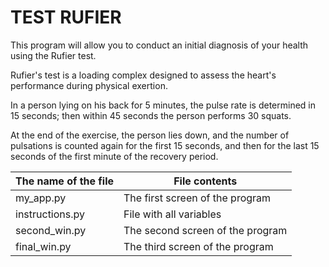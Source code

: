 # TEST RUFIER
This program will allow you to conduct an initial diagnosis of your health using the Rufier test.

Rufier's test is a loading complex designed to assess the heart's performance during physical exertion.

In a person lying on his back for 5 minutes, the pulse rate is determined in 15 seconds; then within 45 seconds the person performs 30 squats.

At the end of the exercise, the person lies down, and the number of pulsations is counted again for the first 15 seconds, and then for the last 15 seconds of the first minute of the recovery period.



The name of the file    |  File contents
---------------|------------
my_app.py      | The first screen of the program
instructions.py| File with all variables
second_win.py  | The second screen of the program
final_win.py   | The third screen of the program
